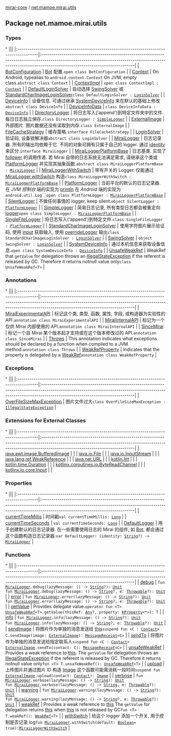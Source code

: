 [mirai-core](../index.md) / [net.mamoe.mirai.utils](./index.md)

## Package net.mamoe.mirai.utils

### Types

"
                                    |||
                                    |:----------------------------------------------------------------------------------------|:---------------------------------------------------------------------------------------------------------------------------------------------------------------------------------------------------------|
                                    | [BotConfiguration](-bot-configuration/index.md) | [Bot](../net.mamoe.mirai/-bot/index.md) 配置.`open class BotConfiguration` |
| [Context](-context/index.md) | On Android, typealias to `android.content.Context` On JVM, empty class.`abstract class Context` |
| [ContextImpl](-context-impl/index.md) | `open class ContextImpl : `[`Context`](-context/index.md) |
| [DefaultLoginSolver](-default-login-solver/index.md) | 自动选择 [SwingSolver](-swing-solver/index.md) 或 [StandardCharImageLoginSolver](-standard-char-image-login-solver/index.md)`class DefaultLoginSolver : `[`LoginSolver`](-login-solver/index.md) |
| [DeviceInfo](-device-info/index.md) | 设备信息. 可通过继承 [SystemDeviceInfo](-system-device-info/index.md) 来在默认的基础上修改`abstract class DeviceInfo` |
| [DeviceInfoData](-device-info-data/index.md) | `class DeviceInfoData : `[`DeviceInfo`](-device-info/index.md) |
| [DirectoryLogger](-directory-logger/index.md) | 将日志写入('append')到特定文件夹中的文件. 每日日志独立保存.`class DirectoryLogger : `[`SimpleLogger`](-simple-logger/index.md) |
| [ExternalImage](-external-image/index.md) | 外部图片. 图片数据还没有读取到内存.`class ExternalImage` |
| [FileCacheStrategy](-file-cache-strategy/index.md) | 缓存策略.`interface FileCacheStrategy` |
| [LoginSolver](-login-solver/index.md) | 验证码, 设备锁解决器`abstract class LoginSolver` |
| [MiraiLogger](-mirai-logger/index.md) | 日志记录器. 所有的输出均依赖于它. 不同的对象可拥有只属于自己的 logger. 通过 [identity](-mirai-logger/identity.md) 来区分.`interface MiraiLogger` |
| [MiraiLoggerPlatformBase](-mirai-logger-platform-base/index.md) | 日志基类. 实现了 [follower](-mirai-logger-platform-base/follower.md) 的调用传递. 若 Mirai 自带的日志系统无法满足需求, 请继承这个类或 [PlatformLogger](-platform-logger/index.md) 并实现其抽象函数.`abstract class MiraiLoggerPlatformBase : `[`MiraiLogger`](-mirai-logger/index.md) |
| [MiraiLoggerWithSwitch](-mirai-logger-with-switch/index.md) | 带有开关的 Logger. 仅能通过 [MiraiLogger.withSwitch](with-switch.md) 构造`class MiraiLoggerWithSwitch : `[`MiraiLoggerPlatformBase`](-mirai-logger-platform-base/index.md) |
| [PlatformLogger](-platform-logger/index.md) | 当前平台的默认的日志记录器. 在 *JVM 控制台* 端的实现为 [println](https://kotlinlang.org/api/latest/jvm/stdlib/kotlin.io/println.html) 在 *Android* 端的实现为 `android.util.Log``open class PlatformLogger : `[`MiraiLoggerPlatformBase`](-mirai-logger-platform-base/index.md) |
| [SilentLogger](-silent-logger/index.md) | 不做任何事情的 logger, keep silent.`object SilentLogger : `[`PlatformLogger`](-platform-logger/index.md) |
| [SimpleLogger](-simple-logger/index.md) | 简易日志记录, 所有类型日志都会被重定向 [logger](-simple-logger/logger.md)`open class SimpleLogger : `[`MiraiLoggerPlatformBase`](-mirai-logger-platform-base/index.md) |
| [SingleFileLogger](-single-file-logger/index.md) | 将日志写入('append')到特定文件.`class SingleFileLogger : `[`PlatformLogger`](-platform-logger/index.md) |
| [StandardCharImageLoginSolver](-standard-char-image-login-solver/index.md) | 使用字符图片展示验证码, 使用 [input](#) 获取输入, 使用 [overrideLogger](#) 输出`class StandardCharImageLoginSolver : `[`LoginSolver`](-login-solver/index.md) |
| [SwingSolver](-swing-solver/index.md) | `object SwingSolver : `[`LoginSolver`](-login-solver/index.md) |
| [SystemDeviceInfo](-system-device-info/index.md) | 通过本机信息来获取设备信息.`open class SystemDeviceInfo : `[`DeviceInfo`](-device-info/index.md) |
| [UnsafeWeakRef](-unsafe-weak-ref/index.md) | WeakRef that `getValue` for delegation throws an [IllegalStateException](https://kotlinlang.org/api/latest/jvm/stdlib/kotlin/-illegal-state-exception/index.html) if the referent is released by GC. Therefore it returns notnull value only`class UnsafeWeakRef<T>` |

### Annotations

"
                                    |||
                                    |:----------------------------------------------------------------------------------------|:---------------------------------------------------------------------------------------------------------------------------------------------------------------------------------------------------------|
                                    | [MiraiExperimentalAPI](-mirai-experimental-a-p-i/index.md) | 标记这个类, 类型, 函数, 属性, 字段, 或构造器为实验性的 API.`annotation class MiraiExperimentalAPI` |
| [MiraiInternalAPI](-mirai-internal-a-p-i/index.md) | 标记为一个仅供 Mirai 内部使用的 API.`annotation class MiraiInternalAPI` |
| [SinceMirai](-since-mirai/index.md) | 标记一个自 Mirai 某个版本起才支持或在这个版本修改过的 API.`annotation class SinceMirai` |
| [Throws](-throws/index.md) | This annotation indicates what exceptions should be declared by a function when compiled to a JVM method.`annotation class Throws` |
| [WeakRefProperty](-weak-ref-property/index.md) | Indicates that the property is delegated by a [WeakRef](-weak-ref/index.md)`annotation class WeakRefProperty` |

### Exceptions

"
                                    |||
                                    |:----------------------------------------------------------------------------------------|:---------------------------------------------------------------------------------------------------------------------------------------------------------------------------------------------------------|
                                    | [OverFileSizeMaxException](-over-file-size-max-exception/index.md) | 图片文件过大`class OverFileSizeMaxException : `[`IllegalStateException`](https://kotlinlang.org/api/latest/jvm/stdlib/kotlin/-illegal-state-exception/index.html) |

### Extensions for External Classes

"
                                    |||
                                    |:----------------------------------------------------------------------------------------|:---------------------------------------------------------------------------------------------------------------------------------------------------------------------------------------------------------|
                                    | [java.awt.image.BufferedImage](java.awt.image.-buffered-image/index.md) |  |
| [java.io.File](java.io.-file/index.md) |  |
| [java.io.InputStream](java.io.-input-stream/index.md) |  |
| [java.lang.ref.WeakReference](java.lang.ref.-weak-reference/index.md) |  |
| [java.net.URL](java.net.-u-r-l/index.md) |  |
| [kotlin.Int](kotlin.-int/index.md) |  |
| [kotlin.time.Duration](kotlin.time.-duration/index.md) |  |
| [kotlinx.coroutines.io.ByteReadChannel](kotlinx.coroutines.io.-byte-read-channel/index.md) |  |
| [kotlinx.io.core.Input](kotlinx.io.core.-input/index.md) |  |

### Properties

"
                                    |||
                                    |:----------------------------------------------------------------------------------------|:---------------------------------------------------------------------------------------------------------------------------------------------------------------------------------------------------------|
                                    | [currentTimeMillis](current-time-millis.md) | 时间戳`val currentTimeMillis: `[`Long`](https://kotlinlang.org/api/latest/jvm/stdlib/kotlin/-long/index.html) |
| [currentTimeSeconds](current-time-seconds.md) | `val currentTimeSeconds: `[`Long`](https://kotlinlang.org/api/latest/jvm/stdlib/kotlin/-long/index.html) |
| [DefaultLogger](-default-logger.md) | 用于创建默认的日志记录器. 在一些需要使用日志的 Mirai 的组件, 如 [Bot](../net.mamoe.mirai/-bot/index.md), 都会通过这个函数构造日志记录器.`var DefaultLogger: (identity: `[`String`](https://kotlinlang.org/api/latest/jvm/stdlib/kotlin/-string/index.html)`?) -> `[`MiraiLogger`](-mirai-logger/index.md) |

### Functions

"
                                    |||
                                    |:----------------------------------------------------------------------------------------|:---------------------------------------------------------------------------------------------------------------------------------------------------------------------------------------------------------|
                                    | [debug](debug.md) | `fun `[`MiraiLogger`](-mirai-logger/index.md)`.debug(lazyMessage: () -> `[`String`](https://kotlinlang.org/api/latest/jvm/stdlib/kotlin/-string/index.html)`?): `[`Unit`](https://kotlinlang.org/api/latest/jvm/stdlib/kotlin/-unit/index.html)<br>`fun `[`MiraiLogger`](-mirai-logger/index.md)`.debug(lazyMessage: () -> `[`String`](https://kotlinlang.org/api/latest/jvm/stdlib/kotlin/-string/index.html)`?, e: `[`Throwable`](https://kotlinlang.org/api/latest/jvm/stdlib/kotlin/-throwable/index.html)`?): `[`Unit`](https://kotlinlang.org/api/latest/jvm/stdlib/kotlin/-unit/index.html) |
| [error](error.md) | `fun `[`MiraiLogger`](-mirai-logger/index.md)`.error(lazyMessage: () -> `[`String`](https://kotlinlang.org/api/latest/jvm/stdlib/kotlin/-string/index.html)`?): `[`Unit`](https://kotlinlang.org/api/latest/jvm/stdlib/kotlin/-unit/index.html)<br>`fun `[`MiraiLogger`](-mirai-logger/index.md)`.error(lazyMessage: () -> `[`String`](https://kotlinlang.org/api/latest/jvm/stdlib/kotlin/-string/index.html)`?, e: `[`Throwable`](https://kotlinlang.org/api/latest/jvm/stdlib/kotlin/-throwable/index.html)`?): `[`Unit`](https://kotlinlang.org/api/latest/jvm/stdlib/kotlin/-unit/index.html) |
| [getValue](get-value.md) | Provides delegate value.`operator fun <T> `[`UnsafeWeakRef`](-unsafe-weak-ref/index.md)`<T>.getValue(thisRef: `[`Any`](https://kotlinlang.org/api/latest/jvm/stdlib/kotlin/-any/index.html)`?, property: `[`KProperty`](https://kotlinlang.org/api/latest/jvm/stdlib/kotlin.reflect/-k-property/index.html)`<*>): T` |
| [info](info.md) | `fun `[`MiraiLogger`](-mirai-logger/index.md)`.info(lazyMessage: () -> `[`String`](https://kotlinlang.org/api/latest/jvm/stdlib/kotlin/-string/index.html)`?): `[`Unit`](https://kotlinlang.org/api/latest/jvm/stdlib/kotlin/-unit/index.html)<br>`fun `[`MiraiLogger`](-mirai-logger/index.md)`.info(lazyMessage: () -> `[`String`](https://kotlinlang.org/api/latest/jvm/stdlib/kotlin/-string/index.html)`?, e: `[`Throwable`](https://kotlinlang.org/api/latest/jvm/stdlib/kotlin/-throwable/index.html)`?): `[`Unit`](https://kotlinlang.org/api/latest/jvm/stdlib/kotlin/-unit/index.html) |
| [sendImage](send-image.md) | 将图片作为单独的消息发送给 [this](send-image/-this-.md)`suspend fun <C : `[`Contact`](../net.mamoe.mirai.contact/-contact/index.md)`> C.sendImage(image: `[`ExternalImage`](-external-image/index.md)`): `[`MessageReceipt`](../net.mamoe.mirai.message/-message-receipt/index.md)`<C>` |
| [sendTo](send-to.md) | 将图片作为单独的消息发送给指定联系人`suspend fun <C : `[`Contact`](../net.mamoe.mirai.contact/-contact/index.md)`> `[`ExternalImage`](-external-image/index.md)`.sendTo(contact: C): `[`MessageReceipt`](../net.mamoe.mirai.message/-message-receipt/index.md)`<C>` |
| [unsafeWeakRef](unsafe-weak-ref.md) | Provides a weak reference to [this](unsafe-weak-ref/-this-.md). The `getValue` for delegation throws an [IllegalStateException](https://kotlinlang.org/api/latest/jvm/stdlib/kotlin/-illegal-state-exception/index.html) if the referent is released by GC. Therefore it returns notnull value only`fun <T> T.unsafeWeakRef(): `[`UnsafeWeakRef`](-unsafe-weak-ref/index.md)`<T>` |
| [upload](upload.md) | 上传图片并通过图片 ID 构造 [Image](../net.mamoe.mirai.message.data/-image/index.md) 这个函数可能需消耗一段时间`suspend fun `[`ExternalImage`](-external-image/index.md)`.upload(contact: `[`Contact`](../net.mamoe.mirai.contact/-contact/index.md)`): `[`Image`](../net.mamoe.mirai.message.data/-image/index.md) |
| [verbose](verbose.md) | `fun `[`MiraiLogger`](-mirai-logger/index.md)`.verbose(lazyMessage: () -> `[`String`](https://kotlinlang.org/api/latest/jvm/stdlib/kotlin/-string/index.html)`): `[`Unit`](https://kotlinlang.org/api/latest/jvm/stdlib/kotlin/-unit/index.html)<br>`fun `[`MiraiLogger`](-mirai-logger/index.md)`.verbose(lazyMessage: () -> `[`String`](https://kotlinlang.org/api/latest/jvm/stdlib/kotlin/-string/index.html)`, e: `[`Throwable`](https://kotlinlang.org/api/latest/jvm/stdlib/kotlin/-throwable/index.html)`?): `[`Unit`](https://kotlinlang.org/api/latest/jvm/stdlib/kotlin/-unit/index.html) |
| [warning](warning.md) | `fun `[`MiraiLogger`](-mirai-logger/index.md)`.warning(lazyMessage: () -> `[`String`](https://kotlinlang.org/api/latest/jvm/stdlib/kotlin/-string/index.html)`?): `[`Unit`](https://kotlinlang.org/api/latest/jvm/stdlib/kotlin/-unit/index.html)<br>`fun `[`MiraiLogger`](-mirai-logger/index.md)`.warning(lazyMessage: () -> `[`String`](https://kotlinlang.org/api/latest/jvm/stdlib/kotlin/-string/index.html)`?, e: `[`Throwable`](https://kotlinlang.org/api/latest/jvm/stdlib/kotlin/-throwable/index.html)`?): `[`Unit`](https://kotlinlang.org/api/latest/jvm/stdlib/kotlin/-unit/index.html) |
| [weakRef](weak-ref.md) | Provides a weak reference to [this](weak-ref/-this-.md) The `getValue` for delegation returns [this](weak-ref/-this-.md) when [this](weak-ref/-this-.md) is not released by GC`fun <T> T.weakRef(): `[`WeakRef`](-weak-ref/index.md)`<T>` |
| [withSwitch](with-switch.md) | 给这个 logger 添加一个开关, 用于控制是否记录 log`fun `[`MiraiLogger`](-mirai-logger/index.md)`.withSwitch(default: `[`Boolean`](https://kotlinlang.org/api/latest/jvm/stdlib/kotlin/-boolean/index.html)` = true): `[`MiraiLoggerWithSwitch`](-mirai-logger-with-switch/index.md) |

